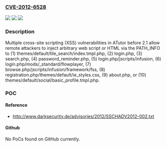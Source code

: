 ### [CVE-2012-6528](https://cve.mitre.org/cgi-bin/cvename.cgi?name=CVE-2012-6528)
![](https://img.shields.io/static/v1?label=Product&message=n%2Fa&color=blue)
![](https://img.shields.io/static/v1?label=Version&message=n%2Fa&color=blue)
![](https://img.shields.io/static/v1?label=Vulnerability&message=n%2Fa&color=brighgreen)

### Description

Multiple cross-site scripting (XSS) vulnerabilities in ATutor before 2.1 allow remote attackers to inject arbitrary web script or HTML via the PATH_INFO to (1) themes/default/tile_search/index.tmpl.php, (2) login.php, (3) search.php, (4) password_reminder.php, (5) login.php/jscripts/infusion, (6) login.php/mods/_standard/flowplayer, (7) browse.php/jscripts/infusion/framework/fss, (8) registration.php/themes/default/ie_styles.css, (9) about.php, or (10) themes/default/social/basic_profile.tmpl.php.

### POC

#### Reference
- http://www.darksecurity.de/advisories/2012/SSCHADV2012-002.txt

#### Github
No PoCs found on GitHub currently.

